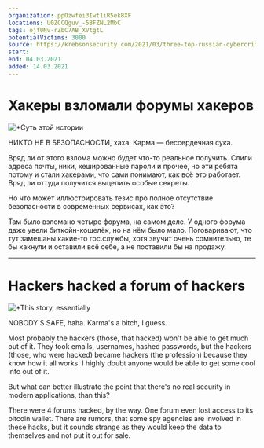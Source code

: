 ```yaml
---
organization: ppOzwfei3Iwt1iR5ek8XF
locations: U0ZCCQguv_-5BFZNL2MbC
tags: ojf0Nv-rZbC7AB_XVtgtL
potentialVictims: 3000
source: https://krebsonsecurity.com/2021/03/three-top-russian-cybercrime-forums-hacked/
start: 
end: 04.03.2021
added: 14.03.2021
---
```


# Хакеры взломали форумы хакеров

![*Суть этой истории](/img/leaks/mazafaka/spidey.jpg)

НИКТО НЕ В БЕЗОПАСНОСТИ, хаха. Карма — бессердечная сука.

Вряд ли от этого взлома можно будет что-то реальное получить. Слили адреса почты, ники, хешированные пароли и прочее, но эти ребята потому и стали хакерами, что сами понимают, как всё это работает. Вряд ли оттуда получится выцепить особые секреты.

Но что может иллюстрировать тезис про полное отсутствие безопасности в современных сервисах, как это?

Там было взломано четыре форума, на самом деле. У одного форума даже увели биткойн-кошелёк, но на нём было мало. Поговаривают, что тут замешаны какие-то гос.службы, хотя звучит очень сомнительно, те бы хакнули и оставили всё себе, а не поставили бы на продажу.

---

# Hackers hacked a forum of hackers

![*This story, essentially](/img/leaks/mazafaka/spidey.jpg)

NOBODY'S SAFE, haha. Karma's a bitch, I guess.

Most probably the hackers (those, that hacked) won't be able to get much out of it. They took emails, usernames, hashed passwords, but the hackers (those, who were hacked) became hackers (the profession) because they know how it all works. I highly doubt anyone would be able to get some cool info out of it.

But what can better illustrate the point that there's no real security in modern applications, than this?

There were 4 forums hacked, by the way. One forum even lost access to its bitcoin wallet. There are rumors, that some spy agencies are involved in these hacks, but it sounds strange as they would keep the data to themselves and not put it out for sale.
